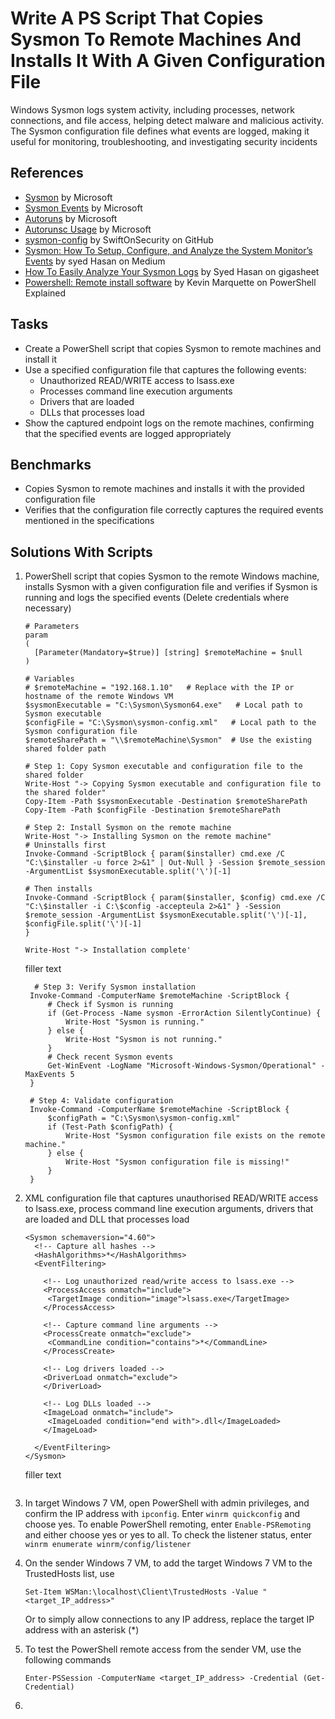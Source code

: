 # Write A PS Script That Copies Sysmon To Remote Machines And Installs It With A Given Configuration File
Windows Sysmon logs system activity, including processes, network connections, and file access, helping detect malware and malicious activity. The Sysmon configuration file defines what events are logged, making it useful for monitoring, troubleshooting, and investigating security incidents

## References
- [Sysmon](https://learn.microsoft.com/en-us/sysinternals/downloads/sysmon) by Microsoft
- [Sysmon Events](https://learn.microsoft.com/en-us/sysinternals/downloads/sysmon#events) by Microsoft
- [Autoruns](https://learn.microsoft.com/en-us/sysinternals/downloads/autoruns) by Microsoft
- [Autorunsc Usage](https://learn.microsoft.com/en-us/sysinternals/downloads/autoruns#autorunsc-usage) by Microsoft
- [sysmon-config](https://github.com/SwiftOnSecurity/sysmon-config) by SwiftOnSecurity on GitHub
- [Sysmon: How To Setup, Configure, and Analyze the System Monitor’s Events](https://syedhasan010.medium.com/sysmon-how-to-setup-configure-and-analyze-the-system-monitors-events-930e9add78d) by syed Hasan on Medium
- [How To Easily Analyze Your Sysmon Logs](https://www.gigasheet.com/post/how-to-easily-analyze-your-sysmon-logs#:~:text=Start%20making%20some%20noise%20on,That's%20it.) by Syed Hasan on gigasheet
- [Powershell: Remote install software](https://powershellexplained.com/2017-04-22-Powershell-installing-remote-software/) by Kevin Marquette on PowerShell Explained


## Tasks
- Create a PowerShell script that copies Sysmon to remote machines and install it
- Use a specified configuration file that captures the following events:
  - Unauthorized READ/WRITE access to lsass.exe
  - Processes command line execution arguments
  - Drivers that are loaded
  - DLLs that processes load
- Show the captured endpoint logs on the remote machines, confirming that the specified events are logged appropriately

## Benchmarks
- Copies Sysmon to remote machines and installs it with the provided configuration file
- Verifies that the configuration file correctly captures the required events mentioned in the specifications

## Solutions With Scripts
1. PowerShell script that copies Sysmon to the remote Windows machine, installs Sysmon with a given configuration file and verifies if Sysmon is running and logs the specified events (Delete credentials where necessary)
    ```
    # Parameters
    param
    (
      [Parameter(Mandatory=$true)] [string] $remoteMachine = $null
    )
      
    # Variables
    # $remoteMachine = "192.168.1.10"   # Replace with the IP or hostname of the remote Windows VM
    $sysmonExecutable = "C:\Sysmon\Sysmon64.exe"   # Local path to Sysmon executable
    $configFile = "C:\Sysmon\sysmon-config.xml"   # Local path to the Sysmon configuration file
    $remoteSharePath = "\\$remoteMachine\Sysmon"  # Use the existing shared folder path
    
    # Step 1: Copy Sysmon executable and configuration file to the shared folder
    Write-Host "-> Copying Sysmon executable and configuration file to the shared folder"
    Copy-Item -Path $sysmonExecutable -Destination $remoteSharePath
    Copy-Item -Path $configFile -Destination $remoteSharePath
    
    # Step 2: Install Sysmon on the remote machine
    Write-Host "-> Installing Sysmon on the remote machine"
    # Uninstalls first
    Invoke-Command -ScriptBlock { param($installer) cmd.exe /C "C:\$installer -u force 2>&1" | Out-Null } -Session $remote_session -ArgumentList $sysmonExecutable.split('\')[-1]

    # Then installs
    Invoke-Command -ScriptBlock { param($installer, $config) cmd.exe /C "C:\$installer -i C:\$config -accepteula 2>&1" } -Session $remote_session -ArgumentList $sysmonExecutable.split('\')[-1], $configFile.split('\')[-1]
    }

    Write-Host "-> Installation complete'
    ```

    filler text
   ```
     # Step 3: Verify Sysmon installation
    Invoke-Command -ComputerName $remoteMachine -ScriptBlock {
        # Check if Sysmon is running
        if (Get-Process -Name sysmon -ErrorAction SilentlyContinue) {
            Write-Host "Sysmon is running."
        } else {
            Write-Host "Sysmon is not running."
        }
        # Check recent Sysmon events
        Get-WinEvent -LogName "Microsoft-Windows-Sysmon/Operational" -MaxEvents 5
    }
    
    # Step 4: Validate configuration
    Invoke-Command -ComputerName $remoteMachine -ScriptBlock {
        $configPath = "C:\Sysmon\sysmon-config.xml"
        if (Test-Path $configPath) {
            Write-Host "Sysmon configuration file exists on the remote machine."
        } else {
            Write-Host "Sysmon configuration file is missing!"
        }
    }
   ```
3. XML configuration file that captures unauthorised READ/WRITE access to lsass.exe, process command line execution arguments, drivers that are loaded and DLL that processes load
   ```
   <Sysmon schemaversion="4.60">
     <!-- Capture all hashes -->
     <HashAlgorithms>*</HashAlgorithms>
     <EventFiltering>
   
       <!-- Log unauthorized read/write access to lsass.exe -->
       <ProcessAccess onmatch="include">
        <TargetImage condition="image">lsass.exe</TargetImage>
       </ProcessAccess>
  
       <!-- Capture command line arguments -->
       <ProcessCreate onmatch="exclude">
        <CommandLine condition="contains">*</CommandLine>
       </ProcessCreate>
  
       <!-- Log drivers loaded -->
       <DriverLoad onmatch="exclude">
       </DriverLoad>
  
       <!-- Log DLLs loaded -->
       <ImageLoad onmatch="include">
        <ImageLoaded condition="end with">.dll</ImageLoaded>
       </ImageLoad>
  
     </EventFiltering>
   </Sysmon>
   ```
   filler text
   ```
   
5. In target Windows 7 VM, open PowerShell with admin privileges, and confirm the IP address with `ipconfig`. Enter `winrm quickconfig` and choose yes. To enable PowerShell remoting, enter `Enable-PSRemoting` and either choose yes or yes to all. To check the listener status, enter `winrm enumerate winrm/config/listener`
6. On the sender Windows 7 VM, to add the target Windows 7 VM to the TrustedHosts list, use
   ```
   Set-Item WSMan:\localhost\Client\TrustedHosts -Value "<target_IP_address>"
   ```
   Or to simply allow connections to any IP address, replace the target IP address with an asterisk (*)
7. To test the PowerShell remote access from the sender VM, use the following commands
   ```
   Enter-PSSession -ComputerName <target_IP_address> -Credential (Get-Credential)
   ```
8. 

